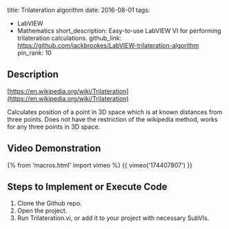 title: Trilateration algorithm
date: 2016-08-01
tags:
  - LabVIEW
  - Mathematics
short_description: Easy-to-use LabVIEW VI for performing trilateration calculations.
github_link: https://github.com/jackbrookes/LabVIEW-trilateration-algorithm
pin_rank: 10

## Description
[https://en.wikipedia.org/wiki/Trilateration](https://en.wikipedia.org/wiki/Trilateration)

Calculates position of a point in 3D space which is at known distances from three points. Does not have the restriction of the wikipedia method, works for any three points in 3D space.

## Video Demonstration
{% from 'macros.html' import vimeo %}
{{ vimeo('174407807') }}


## Steps to Implement or Execute Code
1. Clone the Github repo.
2. Open the project.
3. Run Trilateration.vi, or add it to your project with necessary SubVIs.
